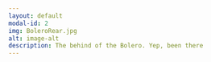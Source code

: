 ```yaml
---
layout: default
modal-id: 2
img: BoleroRear.jpg
alt: image-alt
description: The behind of the Bolero. Yep, been there
---
```

